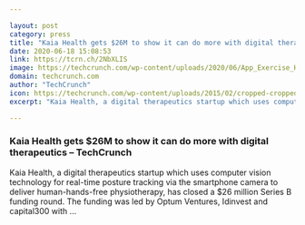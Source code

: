 ```yaml
---

layout: post
category: press
title: "Kaia Health gets $26M to show it can do more with digital therapeutics"
date: 2020-06-18 15:08:53
link: https://tcrn.ch/2NbXLIS
image: https://techcrunch.com/wp-content/uploads/2020/06/App_Exercise_Hand_landscape.jpg?w=711
domain: techcrunch.com
author: "TechCrunch"
icon: https://techcrunch.com/wp-content/uploads/2015/02/cropped-cropped-favicon-gradient.png?w=180
excerpt: "Kaia Health, a digital therapeutics startup which uses computer vision technology for real-time posture tracking via the smartphone camera to deliver human-hands-free physiotherapy, has closed a $26 million Series B funding round. The funding was led by Optum Ventures, Idinvest and capital300 with …"

---
```


### Kaia Health gets $26M to show it can do more with digital therapeutics – TechCrunch

Kaia Health, a digital therapeutics startup which uses computer vision technology for real-time posture tracking via the smartphone camera to deliver human-hands-free physiotherapy, has closed a $26 million Series B funding round. The funding was led by Optum Ventures, Idinvest and capital300 with …